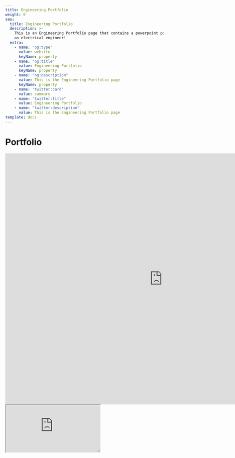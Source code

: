 ```yaml
---
title: Engineering Portfolio
weight: 0
seo:
  title: Engineering Portfolio
  description: >-
    This is an Engineering Portfolio page that contains a powerpoint portfolio of my work as
    an electrical engineer!
  extra:
    - name: "og:type"
      value: website
      keyName: property
    - name: "og:title"
      value: Engineering Portfolio
      keyName: property
    - name: "og:description"
      value: This is the Engineering Portfolio page
      keyName: property
    - name: "twitter:card"
      value: summary
    - name: "twitter:title"
      value: Engineering Portfolio
    - name: "twitter:description"
      value: This is the Engineering Portfolio page
template: docs
---
```


# Portfolio

<iframe src="https://onedrive.live.com/embed?cid=D21009FDD967A241&resid=D21009FDD967A241%21940107&authkey=ABhIgEQ32UYlvMU" width="1000" height="800" frameborder="0" scrolling="no"></iframe>

<iframe sandbox="allow-scripts" style="resize:both; overflow:scroll;"    src="https://codesandbox.io/embed/bold-surf-xfsiq?fontsize=14&hidenavigation=1&theme=dark&view=preview"
style="width:100%; height:500px; border:0; border-radius: 4px; overflow:hidden;"
title="bold-surf-xfsiq"
 ambient-light-sensor; camera; encrypted-media; geolocation; gyroscope; hid; microphone; midi; payment; usb; vr; xr-spatial-tracking"
sandbox="allow-forms allow-modals allow-popups allow-presentation allow-same-origin allow-scripts"
></iframe>
